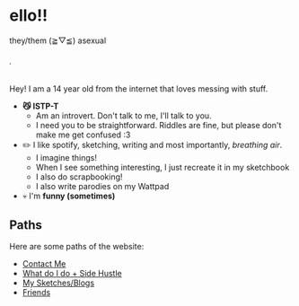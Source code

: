 # ello!!
they/them            (≧▽≦)             asexual

###### .

Hey! I am a 14 year old from the internet that loves messing with stuff.
* **😼 ISTP-T**
  * Am an introvert. Don't talk to me, I'll talk to you.
  * I need you to be straightforward. Riddles are fine, but please don't make me get confused :3
* ✏️ I like spotify, sketching, writing and most importantly, _breathing air_.
  * I imagine things!
  * When I see something interesting, I just recreate it in my sketchbook
  * I also do scrapbooking!
  * I also write parodies on my Wattpad
* 💀 I'm **funny (sometimes)**

## Paths
Here are some paths of the website:
- [Contact Me](https://kodedkodie.github.io/contact-me)
- [What do I do + Side Hustle](https://kodedkodie.github.io/what-do-i-do)
- [My Sketches/Blogs](https://kodedkodie.github.io/not-an-easteregg)
- [Friends](https://kodedkodie.github.io/friends)

